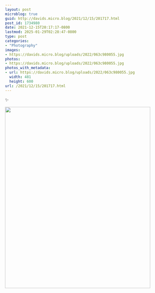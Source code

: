 ```yaml
---
layout: post
microblog: true
guid: http://davids.micro.blog/2021/12/15/201717.html
post_id: 1734980
date: 2021-12-15T20:17:17-0800
lastmod: 2025-01-29T02:28:47-0800
type: post
categories:
- "Photography"
images:
- https://davids.micro.blog/uploads/2022/063c980055.jpg
photos:
- https://davids.micro.blog/uploads/2022/063c980055.jpg
photos_with_metadata:
- url: https://davids.micro.blog/uploads/2022/063c980055.jpg
  width: 481
  height: 600
url: /2021/12/15/201717.html
---
```

✨

<img src="/uploads/2022/063c980055.jpg" width="481" height="600" alt="">
